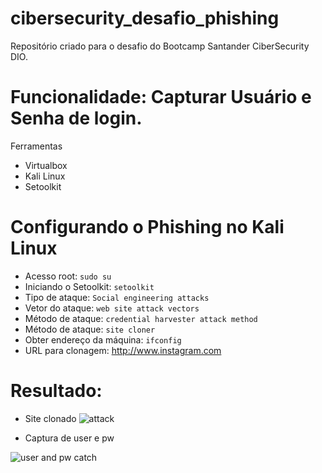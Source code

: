 # cibersecurity_desafio_phishing
Repositório criado para o desafio do Bootcamp Santander CiberSecurity DIO.

# Funcionalidade: Capturar Usuário e Senha de login.

Ferramentas
* Virtualbox
* Kali Linux
* Setoolkit

# Configurando o Phishing no Kali Linux
* Acesso root: ```sudo su```
* Iniciando o Setoolkit: ```setoolkit```
* Tipo de ataque: ```Social engineering attacks```
* Vetor do ataque: ```web site attack vectors```
* Método de ataque: ```credential harvester attack method```
* Método de ataque: ```site cloner```
* Obter endereço da máquina: ```ifconfig```
* URL para clonagem: http://www.instagram.com

# Resultado:
* Site clonado
![attack ](https://github.com/InaldoSilva/cibersecurity_desafio_phishing/assets/104039452/86b51f2a-d5ff-4510-9a53-c83e38053d83)
  
* Captura de user e pw

![user and pw catch](https://github.com/InaldoSilva/cibersecurity_desafio_phishing/assets/104039452/fb52797e-fb80-433f-960e-22b720c590e9)

